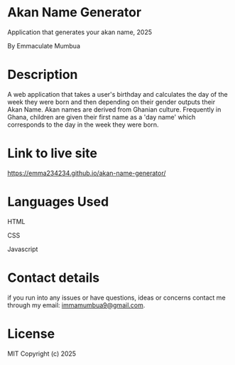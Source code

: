 # Akan Name Generator
Application that generates your akan name, 2025

By Emmaculate Mumbua

# Description
A web application that takes a user's birthday and calculates the day of the week they were born and then depending on their gender outputs their Akan Name.
Akan names are derived from Ghanian culture. Frequently in Ghana, children are given their first name as a 'day name' which corresponds to the day in the week they were born.

# Link to live site
https://emma234234.github.io/akan-name-generator/

# Languages Used
HTML

CSS

Javascript

# Contact details 
if you run into any issues or have questions, ideas or concerns contact me through my email: immamumbua9@gmail.com.

# License
MIT Copyright (c) 2025

